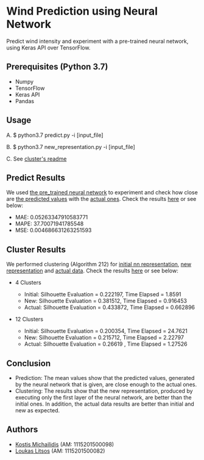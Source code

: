 # Wind Prediction using Neural Network

Predict wind intensity and experiment with a pre-trained neural network, using Keras API over TensorFlow.

## Prerequisites (Python 3.7)

* Numpy
* TensorFlow
* Keras API
* Pandas

## Usage

A. $ python3.7 predict.py -i [input_file]

B. $ python3.7 new_representation.py -i [input_file]

C. See [cluster's readme](cluster/README.md)

## Predict Results

We used [the pre_trained neural network](input_data/WindDenseNN.h5) to experiment and check how close are [the predicted values](output_data/predicted.csv) with the [actual ones](input_data/actual.csv). Check the results [here](output_data/predicted.csv) or see below:

* MAE: 0.05263347910583771
* MAPE: 37.70071941785548
* MSE: 0.004686631263251593

## Cluster Results

We performed clustering (Algorithm 212) for [initial nn representation](input_data/nn_representations.csv), [new representation](output_data/new_representation.csv) and [actual data](input_data/actual.csv). Check the results [here](cluster_results) or see below:

* 4 Clusters
    * Initial: Silhouette Evaluation = 0.222197, Time Elapsed = 1.8591
    * New: Silhouette Evaluation = 0.381512, Time Elapsed = 0.916453
    * Actual: Silhouette Evaluation = 0.433872, Time Elapsed = 0.662896

* 12 Clusters
    * Initial: Silhouette Evaluation = 0.200354, Time Elapsed = 24.7621
    * New: Silhouette Evaluation = 0.215712, Time Elapsed = 2.22797
    * Actual: Silhouette Evaluation = 0.26619 , Time Elapsed = 1.27526

## Conclusion

* Prediction: The mean values show that the predicted values, generated by the neural network that is given, are close enough to the actual ones.
* Clustering: The results show that the new representation, produced by executing only the first layer of the neural network, are better than the initial ones. In addition, the actual data results are better than initial and new as expected.

## Authors

* [Kostis Michailidis](https://github.com/kostismich7) (AM: 1115201500098)
* [Loukas Litsos](https://github.com/lkslts64) (AM: 1115201500082)
